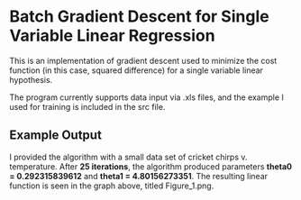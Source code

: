 # Batch Gradient Descent for Single Variable Linear Regression
This is an implementation of gradient descent used to minimize the cost
function (in this case, squared difference) for a single variable linear
hypothesis.

The program currently supports data input via .xls files, and the example I used
for training is included in the src file.

## Example Output
I provided the algorithm with a small data set of cricket chirps v. temperature.
After **25 iterations**, the algorithm produced parameters **theta0 = 0.292315839612**
and **theta1 = 4.80156273351**. The resulting linear function is seen in the graph
above, titled Figure_1.png.

